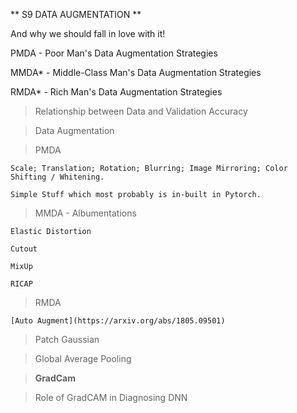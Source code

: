 ** S9 DATA AUGMENTATION **

And why we should fall in love with it!

PMDA - Poor Man's Data Augmentation Strategies

MMDA* - Middle-Class Man's Data Augmentation Strategies

RMDA* - Rich Man's Data Augmentation Strategies

 

> Relationship between Data and Validation Accuracy

> Data Augmentation

>PMDA
    
    Scale; Translation; Rotation; Blurring; Image Mirroring; Color Shifting / Whitening. 

    Simple Stuff which most probably is in-built in Pytorch. 

>MMDA - Albumentations

    Elastic Distortion

    Cutout

    MixUp

    RICAP

>RMDA
    
    [Auto Augment](https://arxiv.org/abs/1805.09501)

>Patch Gaussian

>Global Average Pooling

> **GradCam**

> Role of GradCAM in Diagnosing DNN